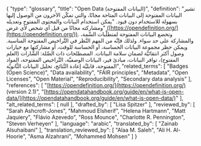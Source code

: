 {
    "type": "glossary",
    "title": "Open Data (البيانات المفتوحة)",
    "definition": "تشير البيانات المفتوحة إلى البيانات المتاحة مجانًا، والتي تمكّن الآخرون من الوصول إليها بسهولة للاستخدام دون قيود.  \"يمكن استخدام البيانات والمحتوى المفتوح وتعديله ومشاركته مجانًا من قبل أي شخص لأي غرض\" ([https://opendefinition.org/](https://opendefinition.org/)). وتخضع البيانات المفتوحة لمتطلَّبات السِّمة، والمشاركة على حد سواء. ولذلك فإنَّه من المهم النَّظر في التَّراخيص المفتوحة المناسبة. ويمكن حظر مجموعة البيانات الحساسة، أو الحساسة للوقت، أو مشاركتها مع خيارات وصول أكثر انتقائيَّة لضمان سلامة البيانات. المصطلحات ذات الصِّلة: الشَّارات (العلم المفتوح)، توافر البيانات، مبادئ فير، البيانات الوصفيَّة، التَّراخيص المفتوحة، المواد المفتوحة، قابليَّة إعادة النَّتائج، تحليل البيانات الثَّانويَّة",
    "related_terms": [
        "Badges (Open Science)",
        "Data availability",
        "FAIR principles",
        "Metadata",
        "Open Licenses",
        "Open Material",
        "Reproducibility",
        "Secondary data analysis"
    ],
    "references": [
        "[https://opendefinition.org/](https://opendefinition.org/) (version 2.1)",
        "[https://opendatahandbook.org/guide/en/what-is-open-data/](https://opendatahandbook.org/guide/en/what-is-open-data/)"
    ],
    "alt_related_terms": [
        null
    ],
    "drafted_by": [
        "Lisa Spitzer"
    ],
    "reviewed_by": [
        "Sarah Ashcroft-Jones",
        "Mahmoud Elsherif",
        "Helena Hartmann",
        "Matt Jaquiery",
        "Flávio Azevedo",
        "Ross Mounce",
        "Charlotte R. Pennington",
        "Steven Verheyen"
    ],
    "language": "arabic",
    "translated_by": [
        "Zainab Alsuhaibani"
    ],
    "translation_reviewed_by": [
        "Alaa M. Saleh",
        "Ali H. Al-Hoorie",
        "Asma Alzahrani",
        "Mohammed Mohsen"
    ]
}